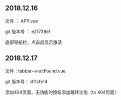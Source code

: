 ## 2018.12.16

文件 ： APP.vue 

git  版本号  ：   e21738e1

底部导航栏，点击后显示激活



## 2018.12.17

文件：tabbar-->notFound.vue

git 版本号： d11cfe14

添加404页面，无功能的按钮添加跳转功能（to  404页面）